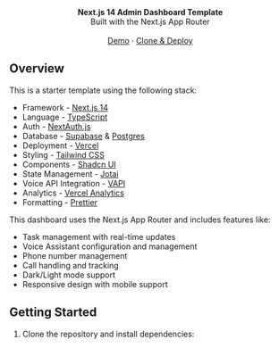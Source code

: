 <div align="center"><strong>Next.js 14 Admin Dashboard Template</strong></div>
<div align="center">Built with the Next.js App Router</div>
<br />
<div align="center">
<a href="https://next-admin-dash.vercel.app/">Demo</a>
<span> · </span>
<a href="https://vercel.com/templates/next.js/admin-dashboard-tailwind-postgres-react-nextjs">Clone & Deploy</a>
<span>
</div>

## Overview

This is a starter template using the following stack:

- Framework - [Next.js 14](https://nextjs.org/)
- Language - [TypeScript](https://www.typescriptlang.org)
- Auth - [NextAuth.js](https://next-auth.js.org)
- Database - [Supabase](https://supabase.com) & [Postgres](https://vercel.com/postgres)
- Deployment - [Vercel](https://vercel.com/docs/concepts/next.js/overview)
- Styling - [Tailwind CSS](https://tailwindcss.com)
- Components - [Shadcn UI](https://ui.shadcn.com/)
- State Management - [Jotai](https://jotai.org)
- Voice API Integration - [VAPI](https://vapi.ai)
- Analytics - [Vercel Analytics](https://vercel.com/analytics)
- Formatting - [Prettier](https://prettier.io)

This dashboard uses the Next.js App Router and includes features like:

- Task management with real-time updates
- Voice Assistant configuration and management
- Phone number management
- Call handling and tracking
- Dark/Light mode support
- Responsive design with mobile support

## Getting Started

1. Clone the repository and install dependencies:
